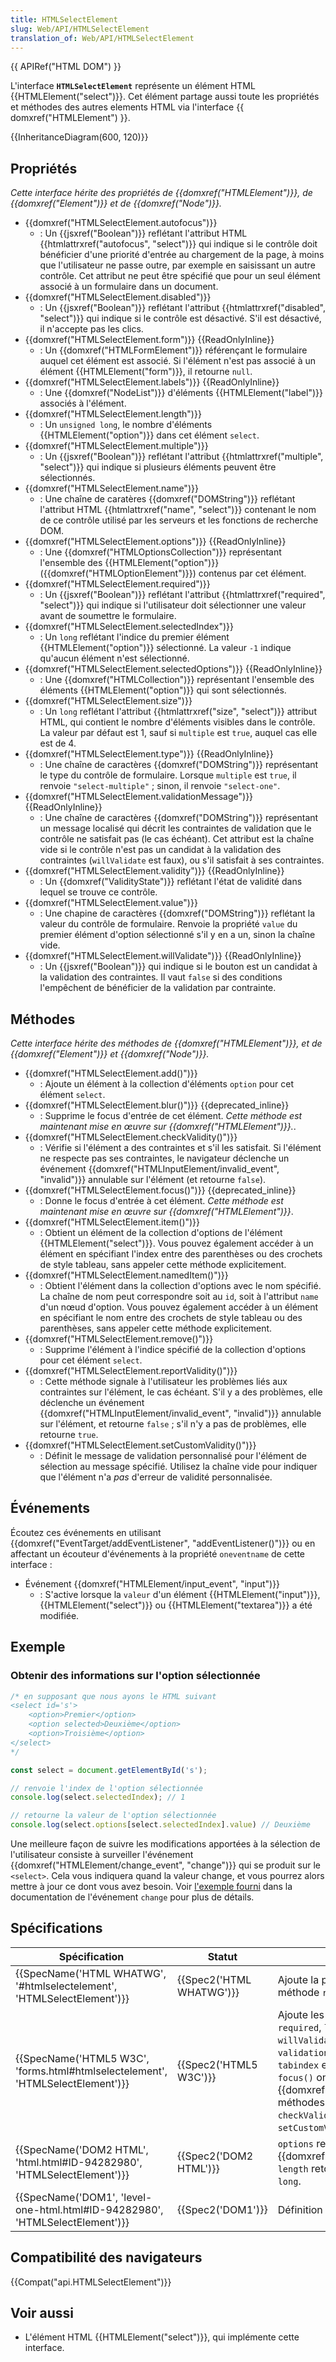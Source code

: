 ```yaml
---
title: HTMLSelectElement
slug: Web/API/HTMLSelectElement
translation_of: Web/API/HTMLSelectElement
---
```

{{ APIRef("HTML DOM") }}

L'interface **`HTMLSelectElement`** représente un élément HTML {{HTMLElement("select")}}. Cet élément partage aussi toute les propriétés et méthodes des autres elements HTML via l'interface {{ domxref("HTMLElement") }}.

{{InheritanceDiagram(600, 120)}}

## Propriétés

_Cette interface hérite des propriétés de {{domxref("HTMLElement")}}, de {{domxref("Element")}} et de {{domxref("Node")}}._

- {{domxref("HTMLSelectElement.autofocus")}}
  - : Un {{jsxref("Boolean")}} reflétant l'attribut HTML {{htmlattrxref("autofocus", "select")}} qui indique si le contrôle doit bénéficier d'une priorité d'entrée au chargement de la page, à moins que l'utilisateur ne passe outre, par exemple en saisissant un autre contrôle. Cet attribut ne peut être spécifié que pour un seul élément associé à un formulaire dans un document.
- {{domxref("HTMLSelectElement.disabled")}}
  - : Un {{jsxref("Boolean")}} reflétant l'attribut {{htmlattrxref("disabled", "select")}} qui indique si le contrôle est désactivé. S'il est désactivé, il n'accepte pas les clics.
- {{domxref("HTMLSelectElement.form")}} {{ReadOnlyInline}}
  - : Un {{domxref("HTMLFormElement")}} référençant le formulaire auquel cet élément est associé. Si l'élément n'est pas associé à un élément {{HTMLElement("form")}}, il retourne `null`.
- {{domxref("HTMLSelectElement.labels")}} {{ReadOnlyInline}}
  - : Une {{domxref("NodeList")}} d'éléments {{HTMLElement("label")}} associés à l'élément.
- {{domxref("HTMLSelectElement.length")}}
  - : Un `unsigned long`, le nombre d'éléments {{HTMLElement("option")}} dans cet élément `select`.
- {{domxref("HTMLSelectElement.multiple")}}
  - : Un {{jsxref("Boolean")}} reflétant l'attribut {{htmlattrxref("multiple", "select")}} qui indique si plusieurs éléments peuvent être sélectionnés.
- {{domxref("HTMLSelectElement.name")}}
  - : Une chaîne de caratères {{domxref("DOMString")}} reflétant l'attribut HTML {{htmlattrxref("name", "select")}} contenant le nom de ce contrôle utilisé par les serveurs et les fonctions de recherche DOM.
- {{domxref("HTMLSelectElement.options")}} {{ReadOnlyInline}}
  - : Une {{domxref("HTMLOptionsCollection")}} représentant l'ensemble des {{HTMLElement("option")}} ({{domxref("HTMLOptionElement")}}) contenus par cet élément.
- {{domxref("HTMLSelectElement.required")}}
  - : Un {{jsxref("Boolean")}} reflétant l'attribut {{htmlattrxref("required", "select")}} qui indique si l'utilisateur doit sélectionner une valeur avant de soumettre le formulaire.
- {{domxref("HTMLSelectElement.selectedIndex")}}
  - : Un `long` reflétant l'indice du premier élément {{HTMLElement("option")}} sélectionné. La valeur `-1` indique qu'aucun élément n'est sélectionné.
- {{domxref("HTMLSelectElement.selectedOptions")}} {{ReadOnlyInline}}
  - : Une {{domxref("HTMLCollection")}} représentant l'ensemble des éléments {{HTMLElement("option")}} qui sont sélectionnés.
- {{domxref("HTMLSelectElement.size")}}
  - : Un `long` reflétant l'attribut {{htmlattrxref("size", "select")}} attribut HTML, qui contient le nombre d'éléments visibles dans le contrôle. La valeur par défaut est 1, sauf si `multiple` est `true`, auquel cas elle est de 4.
- {{domxref("HTMLSelectElement.type")}} {{ReadOnlyInline}}
  - : Une chaîne de caractères {{domxref("DOMString")}} représentant le type du contrôle de formulaire. Lorsque `multiple` est `true`, il renvoie `"select-multiple"` ; sinon, il renvoie `"select-one"`.
- {{domxref("HTMLSelectElement.validationMessage")}} {{ReadOnlyInline}}
  - : Une chaîne de caractères {{domxref("DOMString")}} représentant un message localisé qui décrit les contraintes de validation que le contrôle ne satisfait pas (le cas échéant). Cet attribut est la chaîne vide si le contrôle n'est pas un candidat à la validation des contraintes (`willValidate` est faux), ou s'il satisfait à ses contraintes.
- {{domxref("HTMLSelectElement.validity")}} {{ReadOnlyInline}}
  - : Un {{domxref("ValidityState")}} reflétant l'état de validité dans lequel se trouve ce contrôle.
- {{domxref("HTMLSelectElement.value")}}
  - : Une chapine de caractères {{domxref("DOMString")}} reflétant la valeur du contrôle de formulaire. Renvoie la propriété `value` du premier élément d'option sélectionné s'il y en a un, sinon la chaîne vide.
- {{domxref("HTMLSelectElement.willValidate")}} {{ReadOnlyInline}}
  - : Un {{jsxref("Boolean")}} qui indique si le bouton est un candidat à la validation des contraintes. Il vaut `false` si des conditions l'empêchent de bénéficier de la validation par contrainte.

## Méthodes

_Cette interface hérite des méthodes de {{domxref("HTMLElement")}}, et de {{domxref("Element")}} et {{domxref("Node")}}._

- {{domxref("HTMLSelectElement.add()")}}
  - : Ajoute un élément à la collection d'éléments `option` pour cet élément `select`.
- {{domxref("HTMLSelectElement.blur()")}} {{deprecated_inline}}
  - : Supprime le focus d'entrée de cet élément. _Cette méthode est maintenant mise en œuvre sur {{domxref("HTMLElement")}}._.
- {{domxref("HTMLSelectElement.checkValidity()")}}
  - : Vérifie si l'élément a des contraintes et s'il les satisfait. Si l'élément ne respecte pas ses contraintes, le navigateur déclenche un événement {{domxref("HTMLInputElement/invalid_event", "invalid")}} annulable sur l'élément (et retourne `false`).
- {{domxref("HTMLSelectElement.focus()")}} {{deprecated_inline}}
  - : Donne le focus d'entrée à cet élément. _Cette méthode est maintenant mise en œuvre sur {{domxref("HTMLElement")}}_.
- {{domxref("HTMLSelectElement.item()")}}
  - : Obtient un élément de la collection d'options de l'élément {{HTMLElement("select")}}. Vous pouvez également accéder à un élément en spécifiant l'index entre des parenthèses ou des crochets de style tableau, sans appeler cette méthode explicitement.
- {{domxref("HTMLSelectElement.namedItem()")}}
  - : Obtient l'élément dans la collection d'options avec le nom spécifié. La chaîne de nom peut correspondre soit au `id`, soit à l'attribut `name` d'un nœud d'option. Vous pouvez également accéder à un élément en spécifiant le nom entre des crochets de style tableau ou des parenthèses, sans appeler cette méthode explicitement.
- {{domxref("HTMLSelectElement.remove()")}}
  - : Supprime l'élément à l'indice spécifié de la collection d'options pour cet élément `select`.
- {{domxref("HTMLSelectElement.reportValidity()")}}
  - : Cette méthode signale à l'utilisateur les problèmes liés aux contraintes sur l'élément, le cas échéant. S'il y a des problèmes, elle déclenche un événement {{domxref("HTMLInputElement/invalid_event", "invalid")}} annulable sur l'élément, et retourne `false` ; s'il n'y a pas de problèmes, elle retourne `true`.
- {{domxref("HTMLSelectElement.setCustomValidity()")}}
  - : Définit le message de validation personnalisé pour l'élément de sélection au message spécifié. Utilisez la chaîne vide pour indiquer que l'élément n'a _pas_ d'erreur de validité personnalisée.

## Événements

Écoutez ces événements en utilisant {{domxref("EventTarget/addEventListener", "addEventListener()")}} ou en affectant un écouteur d'événements à la propriété `oneventname` de cette interface :

- Événement {{domxref("HTMLElement/input_event", "input")}}
  - : S'active lorsque la `valeur` d'un élément {{HTMLElement("input")}}, {{HTMLElement("select")}} ou {{HTMLElement("textarea")}} a été modifiée.

## Exemple

### Obtenir des informations sur l'option sélectionnée

```js
/* en supposant que nous ayons le HTML suivant
<select id='s'>
    <option>Premier</option>
    <option selected>Deuxième</option>
    <option>Troisième</option>
</select>
*/

const select = document.getElementById('s');

// renvoie l'index de l'option sélectionnée
console.log(select.selectedIndex); // 1

// retourne la valeur de l'option sélectionnée
console.log(select.options[select.selectedIndex].value) // Deuxième
```

Une meilleure façon de suivre les modifications apportées à la sélection de l'utilisateur consiste à surveiller l'événement {{domxref("HTMLElement/change_event", "change")}} qui se produit sur le `<select>`. Cela vous indiquera quand la valeur change, et vous pourrez alors mettre à jour ce dont vous avez besoin. Voir [l'exemple fourni](/fr/docs/Web/API/HTMLElement/change_event#select_element) dans la documentation de l'événement `change` pour plus de détails.

## Spécifications

| Spécification                                                                                            | Statut                           | Commentaire                                                                                                                                                                                                                                                                                                                                         |
| -------------------------------------------------------------------------------------------------------- | -------------------------------- | --------------------------------------------------------------------------------------------------------------------------------------------------------------------------------------------------------------------------------------------------------------------------------------------------------------------------------------------------- |
| {{SpecName('HTML WHATWG', '#htmlselectelement', 'HTMLSelectElement')}}             | {{Spec2('HTML WHATWG')}} | Ajoute la propriété `autocomplete` et la méthode `reportValidity()`.                                                                                                                                                                                                                                                                                |
| {{SpecName('HTML5 W3C', 'forms.html#htmlselectelement', 'HTMLSelectElement')}} | {{Spec2('HTML5 W3C')}}     | Ajoute les propriétés `autofocus`, `form`, `required`, `labels`, `selectedOptions`, `willValidate`, `validity` et `validationMessage`. La propriété `tabindex` et les méthodes `blur()` et `focus()` ont été déplacées vers {{domxref("HTMLElement")}}. Les méthodes `item()`, `namedItem()`, `checkValidity()` et `setCustomValidity()`. |
| {{SpecName('DOM2 HTML', 'html.html#ID-94282980', 'HTMLSelectElement')}}         | {{Spec2('DOM2 HTML')}}     | `options` retourne désormais un {{domxref("HTMLOptionsCollection")}}. `length` retourne désormais un `unsigned long`.                                                                                                                                                                                                                   |
| {{SpecName('DOM1', 'level-one-html.html#ID-94282980', 'HTMLSelectElement')}}     | {{Spec2('DOM1')}}         | Définition initiale.                                                                                                                                                                                                                                                                                                                                |

## Compatibilité des navigateurs

{{Compat("api.HTMLSelectElement")}}

## Voir aussi

- L'élément HTML {{HTMLElement("select")}}, qui implémente cette interface.
